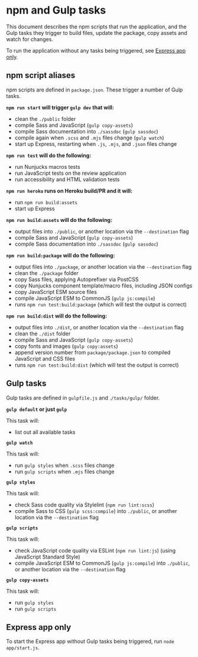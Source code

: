 # npm and Gulp tasks

This document describes the npm scripts that run the application, and the Gulp tasks they trigger to build files, update the package, copy assets and watch for changes.

To run the application without any tasks being triggered, see [Express app only](#express-app-only).

## npm script aliases

npm scripts are defined in `package.json`. These trigger a number of Gulp tasks.

**`npm run start` will trigger `gulp dev` that will:**
- clean the `./public` folder
- compile Sass and JavaScript (`gulp copy-assets`)
- compile Sass documentation into `./sassdoc` (`gulp sassdoc`)
- compile again when `.scss` and `.mjs` files change (`gulp watch`)
- start up Express, restarting when `.js`, `.mjs`, and `.json` files change

**`npm run test` will do the following:**
- run Nunjucks macros tests
- run JavaScript tests on the review application
- run accessibility and HTML validation tests

**`npm run heroku` runs on Heroku build/PR and it will:**
- run `npm run build:assets`
- start up Express

**`npm run build:assets` will do the following:**
- output files into `./public`, or another location via the `--destination` flag
- compile Sass and JavaScript (`gulp copy-assets`)
- compile Sass documentation into `./sassdoc` (`gulp sassdoc`)

**`npm run build:package` will do the following:**
- output files into `./package`, or another location via the `--destination` flag
- clean the `./package` folder
- copy Sass files, applying Autoprefixer via PostCSS
- copy Nunjucks component template/macro files, including JSON configs
- copy JavaScript ESM source files
- compile JavaScript ESM to CommonJS (`gulp js:compile`)
- runs `npm run test:build:package` (which will test the output is correct)

**`npm run build:dist` will do the following:**
- output files into `./dist`, or another location via the `--destination` flag
- clean the `./dist` folder
- compile Sass and JavaScript (`gulp copy-assets`)
- copy fonts and images (`gulp copy:assets`)
- append version number from `package/package.json` to compiled JavaScript and CSS files
- runs `npm run test:build:dist` (which will test the output is correct)


## Gulp tasks

Gulp tasks are defined in `gulpfile.js` and .`/tasks/gulp/` folder.

**`gulp default` or just `gulp`**

This task will:
- list out all available tasks

**`gulp watch`**

This task will:
- run `gulp styles` when `.scss` files change
- run `gulp scripts` when `.mjs` files change

**`gulp styles`**

This task will:
 - check Sass code quality via Stylelint (`npm run lint:scss`)
 - compile Sass to CSS (`gulp scss:compile`) into `./public`, or another location via the `--destination` flag

**`gulp scripts`**

This task will:
 - check JavaScript code quality via ESLint (`npm run lint:js`) (using JavaScript Standard Style)
 - compile JavaScript ESM to CommonJS (`gulp js:compile`) into `./public`, or another location via the `--destination` flag

**`gulp copy-assets`**

This task will:
- run `gulp styles`
- run `gulp scripts`

## Express app only

To start the Express app without Gulp tasks being triggered, run `node app/start.js`.
